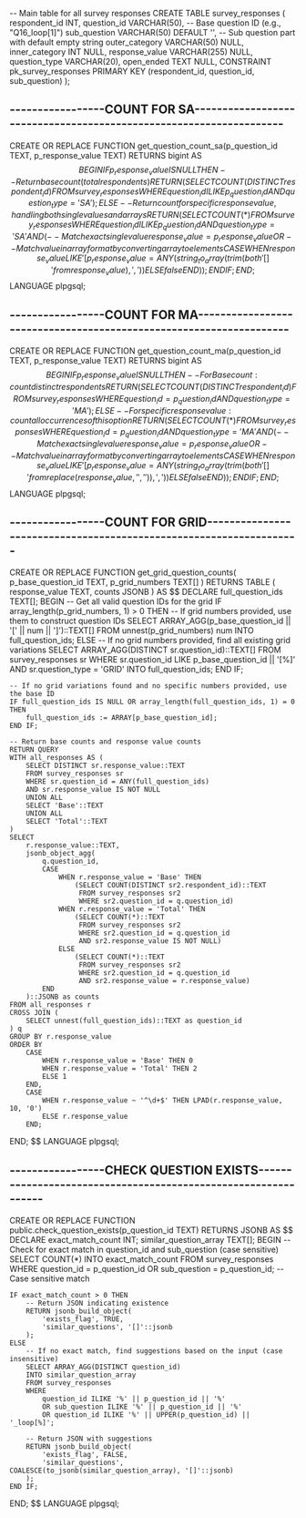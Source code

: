 -- Main table for all survey responses
CREATE TABLE survey_responses (
    respondent_id INT,
    question_id VARCHAR(50),      -- Base question ID (e.g., "Q16_loop[1]")
    sub_question VARCHAR(50) DEFAULT '',     -- Sub question part with default empty string
    outer_category VARCHAR(50) NULL,
    inner_category INT NULL,
    response_value VARCHAR(255) NULL,
    question_type VARCHAR(20),
    open_ended TEXT NULL,
    CONSTRAINT pk_survey_responses PRIMARY KEY 
        (respondent_id, question_id, sub_question)
);


-----------------COUNT FOR SA-------------------------------------------------------------------
------------------------------------------------------------------------------------------------

CREATE OR REPLACE FUNCTION get_question_count_sa(p_question_id TEXT, p_response_value TEXT)
RETURNS bigint AS $$
BEGIN
    IF p_response_value IS NULL THEN
        -- Return base count (total respondents)
        RETURN (
            SELECT COUNT(DISTINCT respondent_id)
            FROM survey_responses
            WHERE question_id ILIKE p_question_id
            AND question_type = 'SA'
        );
    ELSE
        -- Return count for specific response value, handling both single values and arrays
        RETURN (
            SELECT COUNT(*)
            FROM survey_responses
            WHERE question_id ILIKE p_question_id
            AND question_type = 'SA'
            AND (
                -- Match exact single value
                response_value = p_response_value
                OR 
                -- Match value in array format by converting array to elements
                CASE 
                    WHEN response_value LIKE '[%]' THEN
                        p_response_value = ANY(
                            string_to_array(
                                trim(both '[]' from response_value),
                                ','
                            )
                        )
                    ELSE false
                END
            )
        );
    END IF;
END;
$$ LANGUAGE plpgsql;

-----------------COUNT FOR MA-------------------------------------------------------------------
------------------------------------------------------------------------------------------------
CREATE OR REPLACE FUNCTION get_question_count_ma(p_question_id TEXT, p_response_value TEXT)
RETURNS bigint AS $$
BEGIN
    IF p_response_value IS NULL THEN
        -- For Base count: count distinct respondents
        RETURN (
            SELECT COUNT(DISTINCT respondent_id)
            FROM survey_responses
            WHERE question_id = p_question_id
            AND question_type = 'MA'
        );
    ELSE
        -- For specific response value: count all occurrences of this option
        RETURN (
            SELECT COUNT(*)
            FROM survey_responses
            WHERE question_id = p_question_id
            AND question_type = 'MA'
            AND (
                -- Match exact single value
                response_value = p_response_value
                OR 
                -- Match value in array format by converting array to elements
                CASE 
                    WHEN response_value LIKE '[%]' THEN
                        p_response_value = ANY(
                            string_to_array(
                                trim(both '[]' from replace(response_value, ' ', '')),
                                ','
                            )
                        )
                    ELSE false
                END
            )
        );
    END IF;
END;
$$ LANGUAGE plpgsql;

-----------------COUNT FOR GRID-------------------------------------------------------------------
------------------------------------------------------------------------------------------------
CREATE OR REPLACE FUNCTION get_grid_question_counts(
    p_base_question_id TEXT,
    p_grid_numbers TEXT[]
)
RETURNS TABLE (
    response_value TEXT,
    counts JSONB
) AS $$
DECLARE
    full_question_ids TEXT[];
BEGIN
    -- Get all valid question IDs for the grid
    IF array_length(p_grid_numbers, 1) > 0 THEN
        -- If grid numbers provided, use them to construct question IDs
        SELECT ARRAY_AGG(p_base_question_id || '[' || num || ']')::TEXT[]
        FROM unnest(p_grid_numbers) num
        INTO full_question_ids;
    ELSE
        -- If no grid numbers provided, find all existing grid variations
        SELECT ARRAY_AGG(DISTINCT sr.question_id)::TEXT[]
        FROM survey_responses sr
        WHERE sr.question_id LIKE p_base_question_id || '[%]'
        AND sr.question_type = 'GRID'
        INTO full_question_ids;
    END IF;

    -- If no grid variations found and no specific numbers provided, use the base ID
    IF full_question_ids IS NULL OR array_length(full_question_ids, 1) = 0 THEN
        full_question_ids := ARRAY[p_base_question_id];
    END IF;

    -- Return base counts and response value counts
    RETURN QUERY
    WITH all_responses AS (
        SELECT DISTINCT sr.response_value::TEXT
        FROM survey_responses sr
        WHERE sr.question_id = ANY(full_question_ids)
        AND sr.response_value IS NOT NULL
        UNION ALL
        SELECT 'Base'::TEXT
        UNION ALL
        SELECT 'Total'::TEXT
    )
    SELECT 
        r.response_value::TEXT,
        jsonb_object_agg(
            q.question_id,
            CASE 
                WHEN r.response_value = 'Base' THEN
                    (SELECT COUNT(DISTINCT sr2.respondent_id)::TEXT
                     FROM survey_responses sr2
                     WHERE sr2.question_id = q.question_id)
                WHEN r.response_value = 'Total' THEN
                    (SELECT COUNT(*)::TEXT
                     FROM survey_responses sr2
                     WHERE sr2.question_id = q.question_id
                     AND sr2.response_value IS NOT NULL)
                ELSE
                    (SELECT COUNT(*)::TEXT
                     FROM survey_responses sr2
                     WHERE sr2.question_id = q.question_id
                     AND sr2.response_value = r.response_value)
            END
        )::JSONB as counts
    FROM all_responses r
    CROSS JOIN (
        SELECT unnest(full_question_ids)::TEXT as question_id
    ) q
    GROUP BY r.response_value
    ORDER BY 
        CASE 
            WHEN r.response_value = 'Base' THEN 0 
            WHEN r.response_value = 'Total' THEN 2
            ELSE 1 
        END,
        CASE 
            WHEN r.response_value ~ '^\d+$' THEN LPAD(r.response_value, 10, '0')
            ELSE r.response_value 
        END;
END;
$$ LANGUAGE plpgsql;

-----------------CHECK QUESTION EXISTS---------------------------------------------------------------
------------------------------------------------------------------------------------------------
CREATE OR REPLACE FUNCTION public.check_question_exists(p_question_id TEXT)
RETURNS JSONB AS $$
DECLARE
    exact_match_count INT;
    similar_question_array TEXT[]; 
BEGIN
    -- Check for exact match in question_id and sub_question (case sensitive)
    SELECT COUNT(*)
    INTO exact_match_count
    FROM survey_responses
    WHERE question_id = p_question_id 
    OR sub_question = p_question_id;  -- Case sensitive match

    IF exact_match_count > 0 THEN
        -- Return JSON indicating existence
        RETURN jsonb_build_object(
            'exists_flag', TRUE,
            'similar_questions', '[]'::jsonb
        );
    ELSE
        -- If no exact match, find suggestions based on the input (case insensitive)
        SELECT ARRAY_AGG(DISTINCT question_id)
        INTO similar_question_array
        FROM survey_responses
        WHERE 
            question_id ILIKE '%' || p_question_id || '%' 
            OR sub_question ILIKE '%' || p_question_id || '%'
            OR question_id ILIKE '%' || UPPER(p_question_id) || '_loop[%]';

        -- Return JSON with suggestions
        RETURN jsonb_build_object(
            'exists_flag', FALSE,
            'similar_questions', COALESCE(to_jsonb(similar_question_array), '[]'::jsonb)
        );
    END IF;
END;
$$ LANGUAGE plpgsql;
